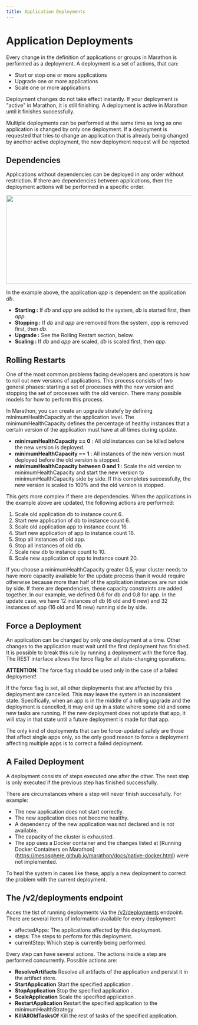 ```yaml
---
title: Application Deployments
---
```


# Application Deployments

Every change in the definition of applications or groups in Marathon is performed as a deployment.
A deployment is a set of actions, that can:

- Start  or stop one or more applications
- Upgrade one or more applications
- Scale one or more applications

Deployment changes do not take effect instantly. If your deployment is "active" in Marathon, it is still finishing. A deployment is active in Marathon until it finishes successfully.

Multiple deployments can be performed at the same time as long as one application is changed by only one deployment.
If a deployment is requested that tries to change an application that is already being changed by another active deployment, 
the new deployment request will be rejected.

## Dependencies

Applications without dependencies can be deployed in any order without restriction.
If there are dependencies between applications, then the deployment actions will be performed in a specific order.

<p class="text-center">
  <img src="{{ site.baseurl}}/img/dependency.png" width="645" height="241" alt="">
</p>

In the example above, the application _app_ is dependent on the application _db_.

- __Starting :__ If _db_ and _app_ are added to the system, _db_ is started first, then _app_.
- __Stopping :__ If _db_ and _app_ are removed from the system, _app_ is removed first, then _db_.
- __Upgrade :__ See the Rolling Restart section, below. 
- __Scaling :__ If _db_ and _app_ are scaled, _db_ is scaled first, then _app_.

## Rolling Restarts

One of the most common problems facing developers and operators is how to roll out new versions of applications. 
This process consists of two general phases: starting a set of processes with the new version and stopping the set of processes with the old version.
There many possible models for how to perform this process. 

In Marathon, you can create an upgrade stratefy by defining minimumHealthCapacity at the application level.
The minimumHealthCapacity defines the percentage of healthy instances
that a certain version of the application must have at all times during update.  

- __minimumHealthCapacity == 0__ : All old instances can be killed before the new version is deployed.
- __minimumHealthCapacity == 1__ : All instances of the new version must deployed before the old version is stopped.
- __minimumHealthCapacity between 0 and 1__ : Scale the old version to minimumHealthCapacity and start the new version to minimumHealthCapacity side by side. If this completes successfully, the new version is scaled to 100% and the old version is stopped. 

This gets more complex if there are dependencies.
When the applications in the example above are updated, the following actions are performed:
  
1. Scale old application db to instance count 6.
2. Start new application of db to instance count 6.
3. Scale old application app to instance count 16.
4. Start new application of app to instance count 16.
5. Stop all instances of old app.
6. Stop all instances of old db.
7. Scale new db to instance count to 10.
8. Scale new application of app to instance count 20.

If you choose a minimumHealthCapacity greater 0.5, your cluster needs to have more capacity available for the update process than it would require otherwise because more than half of the application instances are run side by side.
If there are dependencies, these capacity constraints are added together. In our example, we defined 0.6 for db and 0.8 for app. 
In the update case, we have 12 instances of db (6 old and 6 new) and 32 instances of app (16 old and 16 new) running side by side.

## Force a Deployment

An application can be changed by only one deployment at a time.
Other changes to the application must wait until the first deployment has finished.
It is possible to break this rule by running a deployment with the force flag.
The REST interface allows the force flag for all state-changing operations.

__ATTENTION__: The force flag should be used only in the case of a failed deployment!

If the force flag is set, all other deployments that are affected by this deployment are cancelled.
This may leave the system in an inconsistent state. Specifically, when an app is in the middle
of a rolling upgrade and the deployment is cancelled, it may end up in a state where some old and
some new tasks are running. If the new deployment does not update that app, it will stay in
that state until a future deployment is made for that app.

The only kind of deployments that can be force-updated safely are those that
affect single apps only, so the only good reason to force a deployment affecting multiple apps is to correct
a failed deployment.


## A Failed Deployment

A deployment consists of steps executed one after the other.
The next step is only executed if the previous step has finished successfully.

There are circumstances where a step will never finish successfully. For example:

- The new application does not start correctly.
- The new application does not become healthy.
- A dependency of the new application was not declared and is not available.
- The capacity of the cluster is exhausted.
- The app uses a Docker container and the changes listed at [Running Docker Containers on Marathon]
(https://mesosphere.github.io/marathon/docs/native-docker.html) were not implemented.

To heal the system in cases like these, apply a new deployment to correct the problem with the current deployment.

## The /v2/deployments endpoint

Acces the tist of running deployments via the [/v2/deployments](rest-api.html#deployments) endpoint.
There are several items of information available for every deployment:

- affectedApps: The applications affected by this deployment.
- steps: The steps to perform for this deployment.
- currentStep: Which step is currently being performed. 
 
Every step can have several actions. The actions inside a step are performed concurrently.
Possible actions are:

- __ResolveArtifacts__ Resolve all artifacts of the application and persist it in the artifact store.
- __StartApplication__ Start the specified application .
- __StopApplication__ Stop the specified application .
- __ScaleApplication__ Scale the specified application .
- __RestartApplication__ Restart the specified application to the minimumHealthStrategy
- __KillAllOldTasksOf__ Kill the rest of tasks of the specified application.






